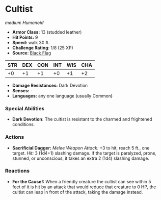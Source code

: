 # Cultist

*medium* *Humanoid*

- **Armor Class:** 13 (studded leather)
- **Hit Points:** 9 
- **Speed:** walk 30 ft.
- **Challenge Rating:** 1/8 (25 XP)
- **Source:** [Black Flag](https://koboldpress.com/kpstore/product/tovrpg-pg-mv/)

| STR | DEX | CON | INT | WIS | CHA |
| --- | --- | --- | --- | --- | --- |
| +0 | +1 | +1 | +0 | +1 | +2 |

- **Damage Resistances:** Dark Devotion
- **Senses:** -
- **Languages:** any one language (usually Common)

### Special Abilities

- **Dark Devotion:** The cultist is resistant to the charmed and frightened conditions.

### Actions

- **Sacrificial Dagger:** _Melee Weapon Attack:_ +3 to hit, reach 5 ft., one target. _Hit:_ 3 (1d4+1) slashing damage. If the target is paralyzed, prone, stunned, or unconscious, it takes an extra 2 (1d4) slashing damage.

### Reactions

- **For the Cause!:** When a friendly creature the cultist can see within 5 feet of it is hit by an attack that would reduce that creature to 0 HP, the cultist can leap in front of the attack, taking the damage instead.
